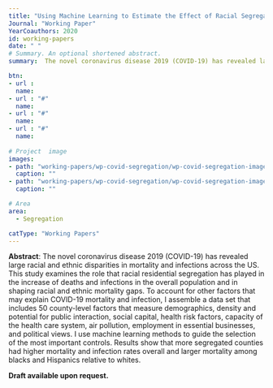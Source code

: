 ```yaml
---
title: "Using Machine Learning to Estimate the Effect of Racial Segregation on COVID-19 Mortality"
Journal: "Working Paper"
YearCoauthors: 2020
id: working-papers
date: " "
# Summary. An optional shortened abstract.
summary:  The novel coronavirus disease 2019 (COVID-19) has revealed large racial and ethnic disparities in mortality and infections across the US. This study examines the role that racial residential segregation has played in the increase of deaths and infections in the overall population and in shaping racial and ethnic mortality  gaps. To account for other factors that may explain COVID-19 mortality and infection, I assemble a data set that includes 50 county-level factors that measure demographics, density and potential for public interaction, social capital, health risk factors, capacity of the health care system, air pollution, employment in essential businesses, and political views. I use machine learning methods to guide the selection of the most important controls. Results show that more segregated counties had higher mortality and infection rates overall and larger mortality among blacks and Hispanics relative to whites.

btn:
- url : 
  name:
- url : "#"
  name:
- url : "#"
  name: 
- url : "#"
  name: 
  
# Project  image 
images:
- path: "working-papers/wp-covid-segregation/wp-covid-segregation-image1.png"
  caption: ""
- path: "working-papers/wp-covid-segregation/wp-covid-segregation-image2.png"
  caption: ""  

# Area
area: 
  - Segregation

catType: "Working Papers"
---
```


**Abstract**: The novel coronavirus disease 2019 (COVID-19) has revealed large racial and ethnic disparities in mortality and infections across the US. This study examines the role that racial residential segregation has played in the increase of deaths and infections in the overall population and in shaping racial and ethnic mortality  gaps. To account for other factors that may explain COVID-19 mortality and infection, I assemble a data set that includes 50 county-level factors that measure demographics, density and potential for public interaction, social capital, health risk factors, capacity of the health care system, air pollution, employment in essential businesses, and political views. I use machine learning methods to guide the selection of the most important controls. Results show that more segregated counties had higher mortality and infection rates overall and larger mortality among blacks and Hispanics relative to whites. 


**Draft available upon request.**
